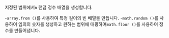 지정된 범위에서`n` 랜덤 정수 배열을 생성합니다.

-`array.from ()`를 사용하여 특정 길이의 빈 배열을 만듭니다.
-`math.random ()`를 사용하여 임의의 숫자를 생성하고 원하는 범위에 매핑하여`math.floor ()`를 사용하여 정수를 만들어냅니다.
